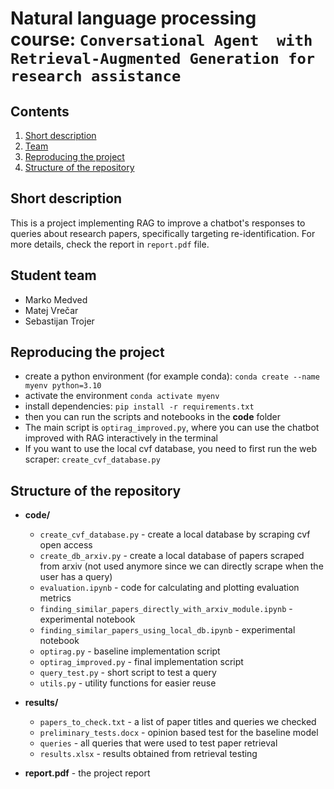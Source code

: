 # Natural language processing course: `Conversational Agent  with Retrieval-Augmented Generation for research assistance`

## Contents
1. [Short description](#short-description)
2. [Team](#student-team)
3. [Reproducing the project](#reproducing-the-project)
4. [Structure of the repository](#structure-of-the-repository)

## Short description
This is a project implementing RAG to improve a chatbot's responses to queries about research papers, specifically targeting re-identification. For more details, check the report in `report.pdf` file.

## Student team
- Marko Medved
- Matej Vrečar
- Sebastijan Trojer

## Reproducing the project
- create a python environment (for example conda): `conda create --name myenv python=3.10`
- activate  the environment `conda activate myenv`
- install dependencies: `pip install -r requirements.txt`
- then you can run the scripts and notebooks in the **code** folder 
- The main script is `optirag_improved.py`, where you can use the chatbot improved with RAG interactively in the terminal
- If you want to use the local cvf database, you need to first run the web scraper: `create_cvf_database.py`

## Structure of the repository

- **code/**
    - `create_cvf_database.py` - create a local database by scraping cvf open access
    - `create_db_arxiv.py` - create a local database of papers scraped from arxiv (not used anymore since we can directly scrape when the user has a query)
    - `evaluation.ipynb` - code for calculating and plotting evaluation metrics
    - `finding_similar_papers_directly_with_arxiv_module.ipynb` - experimental notebook
    - `finding_similar_papers_using_local_db.ipynb` - experimental notebook
    - `optirag.py` - baseline implementation script
    - `optirag_improved.py` - final implementation script
    - `query_test.py` - short script to test a query
    - `utils.py` - utility functions for easier reuse
    

- **results/** 
    - `papers_to_check.txt` - a list of paper titles and queries we checked 
    - `preliminary_tests.docx` - opinion based test for the baseline model
    - `queries` - all queries that were used to test paper retrieval
    - `results.xlsx` - results obtained from retrieval testing


- **report.pdf** - the project report
